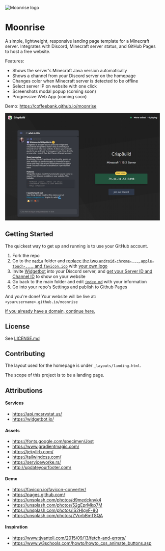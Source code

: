 ![Moonrise logo](media/favicon.ico) 

# Moonrise

A simple, lightweight, responsive landing page template for a Minecraft server. Integrates with Discord, Minecraft server status, and GitHub Pages to host a free website.

Features:
- Shows the server's Minecraft Java version automatically
- Shows a channel from your Discord server on the homepage
- Changes color when Minecraft server is detected to be offline
- Select server IP on website with one click
- Screenshots modal popup (coming soon)
- Progressive Web App (coming soon)

Demo: https://coffeebank.github.io/moonrise

![CrispBuild demo](media/demo01.jpg)

## Getting Started

The quickest way to get up and running is to use your GitHub account.

1. Fork the repo
1. Go to the [`media`](media) folder and [replace the two `android-chrome-...`, `apple-touch-...`, and `favicon.ico`](https://favicon.io/favicon-converter/) with [your own logo](https://unsplash.com)
1. Invite [Widgetbot](https://widgetbot.io) into your Discord server, and [get your Server ID and Channel ID](https://www.youtube.com/watch?v=6dqYctHmazc) to show on your website
1. Go back to the main folder and edit [`index.md`](index.md) with your information
1. Go into your repo's Settings and publish to Github Pages

And you're done! Your website will be live at: `<yourusername>.github.io/moonrise`

[If you already have a domain, continue here.](https://help.github.com/en/github/working-with-github-pages/about-custom-domains-and-github-pages)


## License

See [LICENSE.md](LICENSE.md)


## Contributing

The layout used for the homepage is under `_layouts/landing.html`.

The scope of this project is to be a landing page.


## Attributions

#### Services
- https://api.mcsrvstat.us/
- https://widgetbot.io/

#### Assets
- https://fonts.google.com/specimen/Jost
- https://www.gradientmagic.com/
- https://jekyllrb.com/
- https://tailwindcss.com/
- https://serviceworke.rs/
- http://updateyourfooter.com/

#### Demo
- https://favicon.io/favicon-converter/
- https://pages.github.com/
- https://unsplash.com/photos/d9medcknvk4
- https://unsplash.com/photos/52gEprMkp7M
- https://unsplash.com/photos/lS2HIgvF-80
- https://unsplash.com/photos/ZVprbBmT8QA

#### Inspiration
- https://www.tjvantoll.com/2015/09/13/fetch-and-errors/
- https://www.w3schools.com/howto/howto_css_animate_buttons.asp
